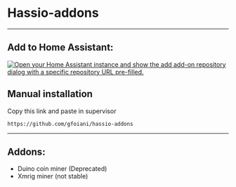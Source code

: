 # Hassio-addons
------------------
## Add to Home Assistant:
[![Open your Home Assistant instance and show the add add-on repository dialog with a specific repository URL pre-filled.](https://my.home-assistant.io/badges/supervisor_add_addon_repository.svg)](https://my.home-assistant.io/redirect/supervisor_add_addon_repository/?repository_url=https%3A%2F%2Fgithub.com%2Fgfoiani%2Fhassio-addons%2F)
## Manual installation
Copy this link and paste in supervisor
```
https://github.com/gfoiani/hassio-addons
```
------------------
## Addons:
* Duino coin miner (Deprecated)
* Xmrig miner (not stable)
